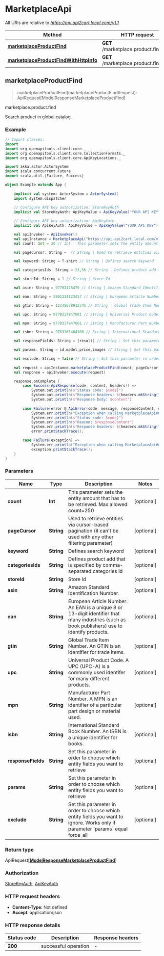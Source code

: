 # MarketplaceApi

All URIs are relative to *https://api.api2cart.local.com/v1.1*

Method | HTTP request | Description
------------- | ------------- | -------------
[**marketplaceProductFind**](MarketplaceApi.md#marketplaceProductFind) | **GET** /marketplace.product.find.json | marketplace.product.find
[**marketplaceProductFindWithHttpInfo**](MarketplaceApi.md#marketplaceProductFindWithHttpInfo) | **GET** /marketplace.product.find.json | marketplace.product.find



## marketplaceProductFind

> marketplaceProductFind(marketplaceProductFindRequest): ApiRequest[ModelResponseMarketplaceProductFind]

marketplace.product.find

Search product in global catalog.

### Example

```scala
// Import classes:
import 
import org.openapitools.client.core._
import org.openapitools.client.core.CollectionFormats._
import org.openapitools.client.core.ApiKeyLocations._

import akka.actor.ActorSystem
import scala.concurrent.Future
import scala.util.{Failure, Success}

object Example extends App {
    
    implicit val system: ActorSystem = ActorSystem()
    import system.dispatcher
    
    // Configure API key authorization: StoreKeyAuth
    implicit val StoreKeyAuth: ApiKeyValue = ApiKeyValue("YOUR API KEY")

    // Configure API key authorization: ApiKeyAuth
    implicit val ApiKeyAuth: ApiKeyValue = ApiKeyValue("YOUR API KEY")

    val apiInvoker = ApiInvoker()
    val apiInstance = MarketplaceApi("https://api.api2cart.local.com/v1.1")
    val count: Int = 20 // Int | This parameter sets the entity amount that has to be retrieved. Max allowed count=250

    val pageCursor: String =  // String | Used to retrieve entities via cursor-based pagination (it can't be used with any other filtering parameter)

    val keyword: String = T-shirt // String | Defines search keyword

    val categoriesIds: String = 23,56 // String | Defines product add that is specified by comma-separated categories id

    val storeId: String = 1 // String | Store Id

    val asin: String = 97703178470 // String | Amazon Standard Identification Number.

    val ean: String = 5901234123457 // String | European Article Number. An EAN is a unique 8 or 13-digit identifier that many industries (such as book publishers) use to identify products.

    val gtin: String = 12345678912345 // String | Global Trade Item Number. An GTIN is an identifier for trade items.

    val upc: String = 9770317847001 // String | Universal Product Code. A UPC (UPC-A) is a commonly used identifer for many different products.

    val mpn: String = 9770317847001 // String | Manufacturer Part Number. A MPN is an identifier of a particular part design or material used.

    val isbn: String = 9783161484100 // String | International Standard Book Number. An ISBN is a unique identifier for books.

    val responseFields: String = {result} // String | Set this parameter in order to choose which entity fields you want to retrieve

    val params: String = id,model,price,images // String | Set this parameter in order to choose which entity fields you want to retrieve

    val exclude: String = false // String | Set this parameter in order to choose which entity fields you want to ignore. Works only if parameter `params` equal force_all
    
    val request = apiInstance.marketplaceProductFind(count, pageCursor, keyword, categoriesIds, storeId, asin, ean, gtin, upc, mpn, isbn, responseFields, params, exclude)
    val response = apiInvoker.execute(request)

    response.onComplete {
        case Success(ApiResponse(code, content, headers)) =>
            System.out.println(s"Status code: $code}")
            System.out.println(s"Response headers: ${headers.mkString(", ")}")
            System.out.println(s"Response body: $content")
        
        case Failure(error @ ApiError(code, message, responseContent, cause, headers)) =>
            System.err.println("Exception when calling MarketplaceApi#marketplaceProductFind")
            System.err.println(s"Status code: $code}")
            System.err.println(s"Reason: $responseContent")
            System.err.println(s"Response headers: ${headers.mkString(", ")}")
            error.printStackTrace();

        case Failure(exception) => 
            System.err.println("Exception when calling MarketplaceApi#marketplaceProductFind")
            exception.printStackTrace();
    }
}
```

### Parameters


Name | Type | Description  | Notes
------------- | ------------- | ------------- | -------------
 **count** | **Int**| This parameter sets the entity amount that has to be retrieved. Max allowed count&#x3D;250 | [optional]
 **pageCursor** | **String**| Used to retrieve entities via cursor-based pagination (it can&#39;t be used with any other filtering parameter) | [optional]
 **keyword** | **String**| Defines search keyword | [optional]
 **categoriesIds** | **String**| Defines product add that is specified by comma-separated categories id | [optional]
 **storeId** | **String**| Store Id | [optional]
 **asin** | **String**| Amazon Standard Identification Number. | [optional]
 **ean** | **String**| European Article Number. An EAN is a unique 8 or 13-digit identifier that many industries (such as book publishers) use to identify products. | [optional]
 **gtin** | **String**| Global Trade Item Number. An GTIN is an identifier for trade items. | [optional]
 **upc** | **String**| Universal Product Code. A UPC (UPC-A) is a commonly used identifer for many different products. | [optional]
 **mpn** | **String**| Manufacturer Part Number. A MPN is an identifier of a particular part design or material used. | [optional]
 **isbn** | **String**| International Standard Book Number. An ISBN is a unique identifier for books. | [optional]
 **responseFields** | **String**| Set this parameter in order to choose which entity fields you want to retrieve | [optional]
 **params** | **String**| Set this parameter in order to choose which entity fields you want to retrieve | [optional]
 **exclude** | **String**| Set this parameter in order to choose which entity fields you want to ignore. Works only if parameter &#x60;params&#x60; equal force_all | [optional]

### Return type

ApiRequest[[**ModelResponseMarketplaceProductFind**](ModelResponseMarketplaceProductFind.md)]


### Authorization

[StoreKeyAuth](../README.md#StoreKeyAuth), [ApiKeyAuth](../README.md#ApiKeyAuth)

### HTTP request headers

- **Content-Type**: Not defined
- **Accept**: application/json

### HTTP response details
| Status code | Description | Response headers |
|-------------|-------------|------------------|
| **200** | successful operation |  -  |


